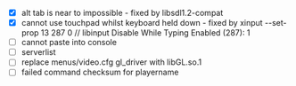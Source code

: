 - [x] alt tab is near to impossible - fixed by libsdl1.2-compat
- [x] cannot use touchpad whilst keyboard held down - fixed by xinput --set-prop 13 287 0 // libinput Disable While Typing Enabled (287):	1
- [ ] cannot paste into console
- [ ] serverlist
- [ ] replace menus/video.cfg gl_driver with libGL.so.1
- [ ] failed command checksum for playername